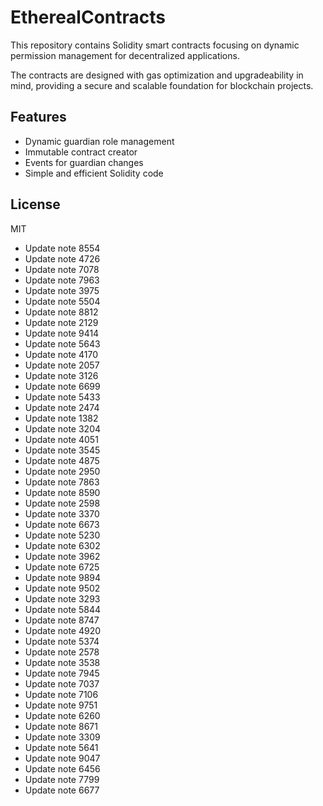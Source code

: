 # EtherealContracts

This repository contains Solidity smart contracts focusing on dynamic permission management for decentralized applications. 

The contracts are designed with gas optimization and upgradeability in mind, providing a secure and scalable foundation for blockchain projects.

## Features

- Dynamic guardian role management
- Immutable contract creator
- Events for guardian changes
- Simple and efficient Solidity code

## License

MIT
- Update note 8554
- Update note 4726
- Update note 7078
- Update note 7963
- Update note 3975
- Update note 5504
- Update note 8812
- Update note 2129
- Update note 9414
- Update note 5643
- Update note 4170
- Update note 2057
- Update note 3126
- Update note 6699
- Update note 5433
- Update note 2474
- Update note 1382
- Update note 3204
- Update note 4051
- Update note 3545
- Update note 4875
- Update note 2950
- Update note 7863
- Update note 8590
- Update note 2598
- Update note 3370
- Update note 6673
- Update note 5230
- Update note 6302
- Update note 3962
- Update note 6725
- Update note 9894
- Update note 9502
- Update note 3293
- Update note 5844
- Update note 8747
- Update note 4920
- Update note 5374
- Update note 2578
- Update note 3538
- Update note 7945
- Update note 7037
- Update note 7106
- Update note 9751
- Update note 6260
- Update note 8671
- Update note 3309
- Update note 5641
- Update note 9047
- Update note 6456
- Update note 7799
- Update note 6677
